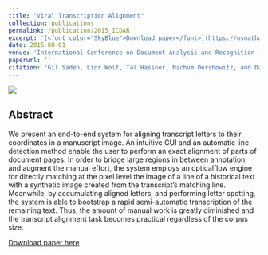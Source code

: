 ```yaml
---
title: "Viral Transcription Alignment"
collection: publications
permalink: /publication/2015_ICDAR
excerpt: '[<font color="SkyBlue">Download paper</font>](https://osnathassner.github.io/talhassner/files/ICDAR2015_viralta.pdf)'
date: 2015-08-01
venue: 'International Conference on Document Analysis and Recognition (ICDAR), Nancy, France'
paperurl: ''
citation: 'Gil Sadeh, Lior Wolf, Tal Hassner, Nachum Dershowitz, and Daniel Stokl Ben-Ezra. (2015). &quot;Viral Transcription Alignment.&quot; <i>International Conference on Document Analysis and Recognition (ICDAR), Nancy, France</i>.'
---
```


<img src='https://osnathassner.github.io/talhassner/images/Viral Transcript Alignment - Icon.jpg'>

Abstract
------
We present an end-to-end system for aligning transcript letters to their coordinates in a manuscript image. An intuitive GUI and an automatic line detection method enable the user to perform an exact alignment of parts of document pages. In order to bridge large regions in between annotation, and augment the manual effort, the system employs an opticalflow engine for directly matching at the pixel level the image of a line of a historical text with a synthetic image created from the transcript’s matching line. Meanwhile, by accumulating aligned letters, and performing letter spotting, the system is able to bootstrap a rapid semi-automatic transcription of the remaining text. Thus, the amount of manual work is greatly diminished and the transcript alignment task becomes practical regardless of the corpus size.


[Download paper here](https://osnathassner.github.io/talhassner/files/ICDAR2015_viralta.pdf)
